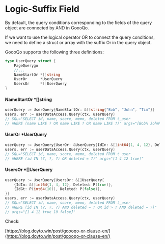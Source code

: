 # Logic-Suffix Field

By default, the query conditions corresponding to the fields of the query object are connected by AND in GoooQo.&#x20;

If we want to use the logical operator OR to connect the query conditions, we need to define a struct or array with the suffix Or in the query object.

GoooQo supports the following three definitions:

```go
type UserQuery struct {
	PageQuerygo
	//...
	NameStartOr *[]string
	UserOr      *UserQuery
	UsersOr     *[]UserQuery
}
```

#### NameStartOr \*\[]string

```go
userQuery := UserQuery{NameStartOr: &[]string{"Bob", "John", "Tim"}}
users, err := userDataAccess.Query(ctx, userQuery)
// SQL="SELECT id, name, score, memo, deleted FROM t_user 
// WHERE (name LIKE ? OR name LIKE ? OR name LIKE ?)" args="[Bob% John% Tim%]"
```

#### UserOr \*UserQuery

```go
userQuery := UserQuery{UserOr: &UserQuery{IdIn: &[]int64{1, 4, 12}, Deleted: P(true)}}
users, err := userDataAccess.Query(ctx, userQuery)
// SQL="SELECT id, name, score, memo, deleted FROM t_user 
// WHERE (id IN (?, ?, ?) OR deleted = ?)" args="[1 4 12 true]"
```

#### UsersOr \*\[]UserQuery

```go
userQuery := UserQuery{UsersOr: &[]UserQuery{
	{IdIn: &[]int64{1, 4, 12}, Deleted: P(true)},
	{IdGt: P(int64(10)), Deleted: P(false)},
}}
users, err := userDataAccess.Query(ctx, userQuery)
// SQL="SELECT id, name, score, memo, deleted FROM t_user
// WHERE (id IN (?, ?, ?) AND deleted = ? OR id > ? AND deleted = ?)"
// args="[1 4 12 true 10 false]"
```

Check:

[https://blog.doyto.win/post/goooqo-or-clause-en/](https://blog.doyto.win/post/goooqo-or-clause-en/)

